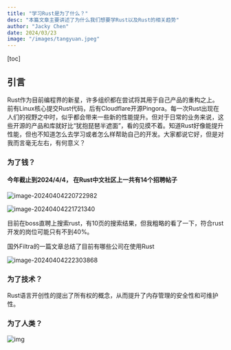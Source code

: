 ```yaml
---
title: "学习Rust是为了什么？"
desc: "本篇文章主要讲述了为什么我们想要学Rust以及Rust的相关趋势"
author: "Jacky Chen"
date: 2024/03/23
image: "/images/tangyuan.jpeg"
---
```

[toc]

## 引言

Rust作为目前编程界的新星，许多组织都在尝试将其用于自己产品的重构之上。前有Linux核心提交Rust代码，后有Cloudflare开源Pingora。每一次Rust出现在人们的视野之中时，似乎都会带来一些新的性能提升。但对于日常的业务来说，这些开源的产品和库就好比“犹抱琵琶半遮面”，看的见摸不着。知道Rust好像能提升性能，但也不知道怎么去学习或者怎么样帮助自己的开发。大家都说它好，但是对我而言毫无左右，有何意义？

### 为了钱？



#### 今年截止到2024/4/4， 在Rust中文社区上一共有14个招聘帖子

![image-20240404220722982](/Users/panda/Desktop/文章/image-20240404220722982.png)

![image-20240404221721340](/Users/panda/Desktop/文章/image-20240404221721340.png)

目前在boss直聘上搜索rust，有10页的搜索结果，但我粗略的看了一下，符合rust开发的岗位可能只有不到40%。



国外Filtra的一篇文章总结了目前有哪些公司在使用Rust

![image-20240404222303868](/Users/panda/Desktop/文章/image-20240404222303868.png)

### 为了技术？

Rust语言开创性的提出了所有权的概念，从而提升了内存管理的安全性和可维护性。

### 为了人类？

![img](https://developer.qcloudimg.com/http-save/yehe-1754229/1af4fcc29539e169ec5895a778e4c1b6.png)